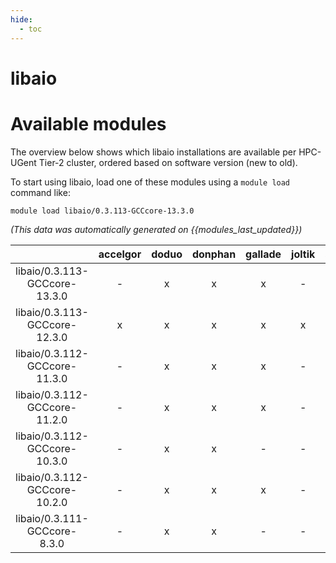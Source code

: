 ```yaml
---
hide:
  - toc
---
```


libaio
======

# Available modules


The overview below shows which libaio installations are available per HPC-UGent Tier-2 cluster, ordered based on software version (new to old).

To start using libaio, load one of these modules using a `module load` command like:

```shell
module load libaio/0.3.113-GCCcore-13.3.0
```

*(This data was automatically generated on {{modules_last_updated}})*  

| |accelgor|doduo|donphan|gallade|joltik|shinx|skitty|
| :---: | :---: | :---: | :---: | :---: | :---: | :---: | :---: |
|libaio/0.3.113-GCCcore-13.3.0|-|x|x|x|-|x|x|
|libaio/0.3.113-GCCcore-12.3.0|x|x|x|x|x|x|x|
|libaio/0.3.112-GCCcore-11.3.0|-|x|x|x|-|-|-|
|libaio/0.3.112-GCCcore-11.2.0|-|x|x|x|-|-|-|
|libaio/0.3.112-GCCcore-10.3.0|-|x|x|-|-|-|-|
|libaio/0.3.112-GCCcore-10.2.0|-|x|x|x|-|-|-|
|libaio/0.3.111-GCCcore-8.3.0|-|x|x|-|-|-|-|

